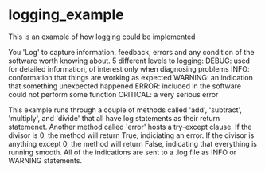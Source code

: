 # logging_example
This is an example of how logging could be implemented

You 'Log' to capture information, feedback, errors and any condition of the software worth knowing about. 
5 different levels to logging:
DEBUG: used for detailed information, of interest only when diagnosing problems
INFO: conformation that things are working as expected
WARNING: an indication that something unexpected happened
ERROR: included in the software could not perform some function
CRITICAL: a very serious error

This example runs through a couple of methods called 'add', 'subtract', 'multiply', and 'divide' that all have log statements as their return statemenet. Another method called 'error' hosts a try-except clause. If the divisor is 0, the method will return True, indiciating an error. If the divisor is anything except 0, the method will return False, indicating that everything is running smooth. All of the indications are sent to a .log file as INFO or WARNING statements.

